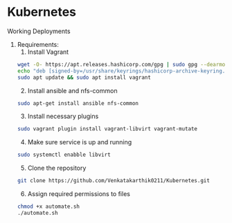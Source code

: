 # Kubernetes
Working Deployments

1) Requirements:
   1. Install Vagrant
   ```sh
   wget -O- https://apt.releases.hashicorp.com/gpg | sudo gpg --dearmor -o /usr/share/keyrings/hashicorp-archive-keyring.gpg
   echo "deb [signed-by=/usr/share/keyrings/hashicorp-archive-keyring.gpg] https://apt.releases.hashicorp.com $(lsb_release -cs) main" | sudo tee /etc/apt sources.list.d/hashicorp.list
   sudo apt update && sudo apt install vagrant
   ```
   2. Install ansible and nfs-common
   ```sh 
   sudo apt-get install ansible nfs-common
   ```
   3. Install necessary plugins
   ```sh 
   sudo vagrant plugin install vagrant-libvirt vagrant-mutate
   ```
   4. Make sure service is up and running
   ```sh 
   sudo systemctl enabble libvirt
   ```
   5. Clone the repository
   ```sh 
   git clone https://github.com/Venkatakarthik0211/Kubernetes.git
   ```
   6. Assign required permissions to files
   ```sh
   chmod +x automate.sh
   ./automate.sh
   ```
 

